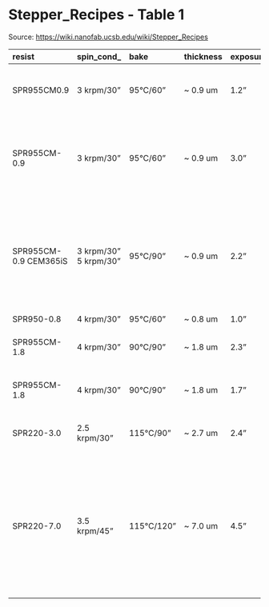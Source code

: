 # Stepper_Recipes - Table 1

Source: https://wiki.nanofab.ucsb.edu/wiki/Stepper_Recipes

| resist                | spin_cond_            | bake       | thickness   | exposure_time   |   focus_offset | peb                 | developer   | developer_time   | comments                                                                                                                                                      |
|:----------------------|:----------------------|:-----------|:------------|:----------------|---------------:|:--------------------|:------------|:-----------------|:--------------------------------------------------------------------------------------------------------------------------------------------------------------|
| SPR955CM0.9           | 3 krpm/30”            | 95°C/60”   | ~ 0.9 um    | 1.2”            |              0 | 110°C/60”           | AZ300MIF    | 60"              | 0.5 um isolated lines See SPR955CM data file                                                                                                                  |
| SPR955CM-0.9          | 3 krpm/30”            | 95°C/60”   | ~ 0.9 um    | 3.0”            |              4 | 110°C/60”           | AZ300MIF    | 60"              | 0.5 um holes Much longer exposure time for dense isolated holes See SPR955CM data file                                                                        |
| SPR955CM-0.9 CEM365iS | 3 krpm/30” 5 krpm/30” | 95°C/90”   | ~ 0.9 um    | 2.2”            |            -10 | 110°C/60”           | AZ300MIF    | 60"              | 0.35um isolated spaces by SEM measurement. Higher exposure time due to CEM See SPR955CM data file                                                             |
| SPR950-0.8            | 4 krpm/30”            | 95°C/60”   | ~ 0.8 um    | 1.0”            |              0 | 105°C/60”           | AZ300MIF    | 60"              |                                                                                                                                                               |
| SPR955CM-1.8          | 4 krpm/30”            | 90°C/90”   | ~ 1.8 um    | 2.3”            |              0 | 110°C/90”           | AZ300MIF    | 60"              | 0.5 um isolated lines See 955CM-1.8 data file                                                                                                                 |
| SPR955CM-1.8          | 4 krpm/30”            | 90°C/90”   | ~ 1.8 um    | 1.7”            |             -5 | 110°C/90”           | AZ300MIF    | 60"              | 1 um isolated posts See 955CM-1.8 data file                                                                                                                   |
| SPR220-3.0            | 2.5 krpm/30”          | 115°C/90”  | ~ 2.7 um    | 2.4”            |             10 | 115°C/90”           | AZ300MIF    | 60"              | 0.5 um isolated lines See SPR220-3 Data File                                                                                                                  |
| SPR220-7.0            | 3.5 krpm/45”          | 115°C/120” | ~ 7.0 um    | 4.5”            |              0 | *50°C/60” 115°C/90” | AZ300MIF    | 120"             | 1.0 um isolated lines; 1.25 um isolated spaces Let sample sit in air for 20 minutes before PEB, step to 50°C for 60” first, then 115°C See SPR220-7 Data File |